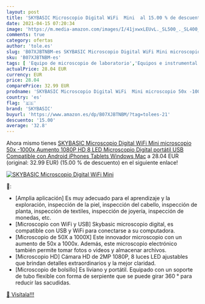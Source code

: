 ```yaml
---
layout: post
title: 'SKYBASIC Microscopio Digital WiFi  Mini  al 15.00 % de descuento'
date: 2021-04-15 07:20:34
image: 'https://m.media-amazon.com/images/I/41jxwxLEUvL._SL500_._SL400_.jpg'
comments: true
category: ofertas
author: 'tole.es'
slug: 'B07XJBTNBM-es SKYBASIC Microscopio Digital WiFi Mini microscopio 50x...'
sku: 'B07XJBTNBM-es'
tags: [ 'Equipo de microscopio de laboratorio','Equipos e instrumental de laboratorio','Industria, empresas y ciencia','Microscopios','Microscopios digitales portátiles para laboratorio','Productos de laboratorio y ciencias','android','skybasic', ]
actualPrice: 28.04 EUR
currency: EUR
price: 28.04
comparePrice: 32.99 EUR
prodname: 'SKYBASIC Microscopio Digital WiFi  Mini microscopio 50x -1000x Aumento  1080P HD 8 LED Microscopio Digital portátil USB Compatible con Android iPhones Tablets Windows Mac'
country: 'es'
flag: '🇪🇸'
brand: 'SKYBASIC'
buyurl: 'https://www.amazon.es/dp/B07XJBTNBM/?tag=tolees-21'
descuento: '15.00'
average: '32.8'
---
```


Ahora mismo tienes [SKYBASIC Microscopio Digital WiFi  Mini microscopio 50x -1000x Aumento  1080P HD 8 LED Microscopio Digital portátil USB Compatible con Android iPhones Tablets Windows Mac](https://www.amazon.es/dp/B07XJBTNBM/?tag=tolees-21) a 28.04 EUR (original: 32.99 EUR) (15.00 %  de descuento) en el siguiente enlace!

[![SKYBASIC Microscopio Digital WiFi  Mini ](https://m.media-amazon.com/images/I/41jxwxLEUvL._SL500_._SL400_.jpg)](https://www.amazon.es/dp/B07XJBTNBM/?tag=tolees-21)

🔎:

- [Amplia aplicación] Es muy adecuado para el aprendizaje y la exploración, inspección de la piel, inspección del cabello, inspección de planta, inspección de textiles, inspección de joyería, inspección de monedas, etc.
- [Microscopio con WiFi y USB] Skybasic microscopio digital, es compatible con USB y WiFi para conectarse a su computadora.
- [Microscopio de 50X a 1000X] Este innovador microscopio con un aumento de 50x a 1000x. Además, este microscopio electrónico también permite tomar fotos o videos y almacenar archivos.
- [Microscopio HD] Cámara HD de 2MP 1080P, 8 luces LED ajustables que brindan detalles extraordinarios y la mejor claridad.
- [Microscopio de bolsillo] Es liviano y portátil. Equipado con un soporte de tubo flexible con forma de serpiente que se puede girar 360 ° para reducir las sacudidas.

[🛒 Visítala!!!](https://www.amazon.es/dp/B07XJBTNBM/?tag=tolees-21)
